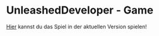 # UnleashedDeveloper - Game

[Hier](https://letsgamedev.github.io/spielsklave/) kannst du das Spiel in der aktuellen Version spielen!
